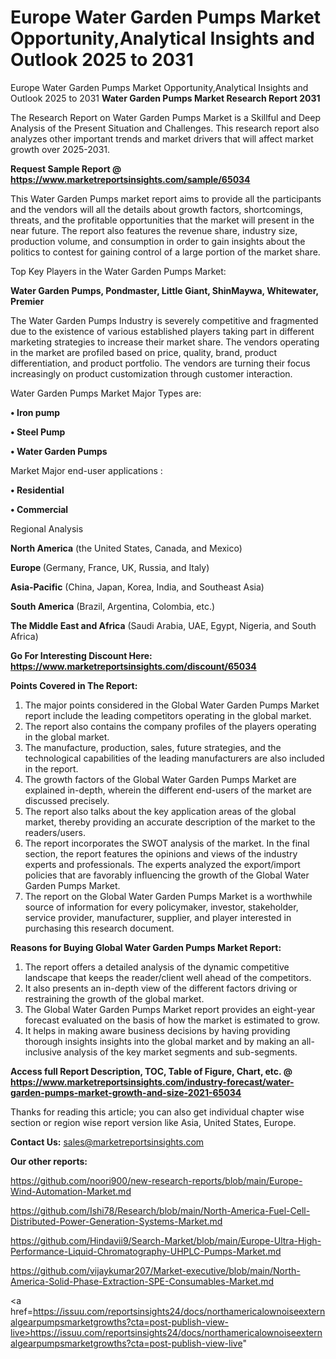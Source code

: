 # Europe Water Garden Pumps Market Opportunity,Analytical Insights and Outlook 2025 to 2031
Europe Water Garden Pumps Market Opportunity,Analytical Insights and Outlook 2025 to 2031
<strong>Water Garden Pumps Market Research Report 2031</strong>

The Research Report on Water Garden Pumps Market is a Skillful and Deep Analysis of the Present Situation and Challenges. This research report also analyzes other important trends and market drivers that will affect market growth over 2025-2031.

<strong>Request Sample Report @ <a href=https://www.marketreportsinsights.com/sample/65034>https://www.marketreportsinsights.com/sample/65034</a></strong>

This Water Garden Pumps market report aims to provide all the participants and the vendors will all the details about growth factors, shortcomings, threats, and the profitable opportunities that the market will present in the near future. The report also features the revenue share, industry size, production volume, and consumption in order to gain insights about the politics to contest for gaining control of a large portion of the market share.

Top Key Players in the Water Garden Pumps Market:

<strong>Water Garden Pumps, Pondmaster, Little Giant, ShinMaywa, Whitewater, Premier</strong>

The Water Garden Pumps Industry is severely competitive and fragmented due to the existence of various established players taking part in different marketing strategies to increase their market share. The vendors operating in the market are profiled based on price, quality, brand, product differentiation, and product portfolio. The vendors are turning their focus increasingly on product customization through customer interaction.

Water Garden Pumps Market Major Types are:

<strong>• Iron pump

• Steel Pump

• Water Garden Pumps</strong>

Market Major end-user applications :

<strong>• Residential

• Commercial</strong>

Regional Analysis

</u><strong><b>North America</b></strong> (the United States, Canada, and Mexico)

<strong><b>Europe </b></strong>(Germany, France, UK, Russia, and Italy)

<strong><b>Asia-Pacific</b></strong> (China, Japan, Korea, India, and Southeast Asia)

<strong><b>South America</b></strong> (Brazil, Argentina, Colombia, etc.)

<strong><b>The Middle East and Africa</b></strong> (Saudi Arabia, UAE, Egypt, Nigeria, and South Africa)

<strong>Go For Interesting Discount Here: <a href=https://www.marketreportsinsights.com/discount/65034>https://www.marketreportsinsights.com/discount/65034</a></strong>

<strong>Points Covered in The Report:</strong>
<ol>
  <li>The major points considered in the Global Water Garden Pumps Market report include the leading competitors operating in the global market.</li>
  <li>The report also contains the company profiles of the players operating in the global market.</li>
  <li>The manufacture, production, sales, future strategies, and the technological capabilities of the leading manufacturers are also included in the report.</li>
  <li>The growth factors of the Global Water Garden Pumps Market are explained in-depth, wherein the different end-users of the market are discussed precisely.</li>
  <li>The report also talks about the key application areas of the global market, thereby providing an accurate description of the market to the readers/users.</li>
  <li>The report incorporates the SWOT analysis of the market. In the final section, the report features the opinions and views of the industry experts and professionals. The experts analyzed the export/import policies that are favorably influencing the growth of the Global Water Garden Pumps Market.</li>
  <li>The report on the Global Water Garden Pumps Market is a worthwhile source of information for every policymaker, investor, stakeholder, service provider, manufacturer, supplier, and player interested in purchasing this research document.</li>
</ol>
<strong>Reasons for Buying Global Water Garden Pumps Market Report:</strong>

<ol>
  <li>The report offers a detailed analysis of the dynamic competitive landscape that keeps the reader/client well ahead of the competitors.</li>
  <li>It also presents an in-depth view of the different factors driving or restraining the growth of the global market.</li>
  <li>The Global Water Garden Pumps Market report provides an eight-year forecast evaluated on the basis of how the market is estimated to grow.</li>
  <li>It helps in making aware business decisions by having providing thorough insights insights into the global market and by making an all-inclusive analysis of the key market segments and sub-segments.</li>
</ol>
<strong>Access full Report Description, TOC, Table of Figure, Chart, etc. @ <a href=https://www.marketreportsinsights.com/industry-forecast/water-garden-pumps-market-growth-and-size-2021-65034>https://www.marketreportsinsights.com/industry-forecast/water-garden-pumps-market-growth-and-size-2021-65034</a></strong>


Thanks for reading this article; you can also get individual chapter wise section or region wise report version like Asia, United States, Europe.

<strong>Contact Us:</strong>
sales@marketreportsinsights.com

<strong>Our other reports:</strong>

<a href=https://github.com/noori900/new-research-reports/blob/main/Europe-Wind-Automation-Market.md>https://github.com/noori900/new-research-reports/blob/main/Europe-Wind-Automation-Market.md</a>

<a href=https://github.com/Ishi78/Research/blob/main/North-America-Fuel-Cell-Distributed-Power-Generation-Systems-Market.md>https://github.com/Ishi78/Research/blob/main/North-America-Fuel-Cell-Distributed-Power-Generation-Systems-Market.md</a>

<a href=https://github.com/Hindavii9/Search-Market/blob/main/Europe-Ultra-High-Performance-Liquid-Chromatography-UHPLC-Pumps-Market.md>https://github.com/Hindavii9/Search-Market/blob/main/Europe-Ultra-High-Performance-Liquid-Chromatography-UHPLC-Pumps-Market.md</a>

<a href=https://github.com/vijaykumar207/Market-executive/blob/main/North-America-Solid-Phase-Extraction-SPE-Consumables-Market.md>https://github.com/vijaykumar207/Market-executive/blob/main/North-America-Solid-Phase-Extraction-SPE-Consumables-Market.md</a>

<a href=https://issuu.com/reportsinsights24/docs/northamericalownoiseexternalgearpumpsmarketgrowths?cta=post-publish-view-live>https://issuu.com/reportsinsights24/docs/northamericalownoiseexternalgearpumpsmarketgrowths?cta=post-publish-view-live</a>"
